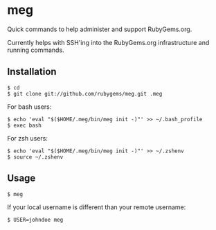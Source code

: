 # meg

Quick commands to help administer and support RubyGems.org.

Currently helps with SSH'ing into the RubyGems.org infrastructure and running commands.

## Installation

    $ cd
    $ git clone git://github.com/rubygems/meg.git .meg

For bash users:

    $ echo 'eval "$($HOME/.meg/bin/meg init -)"' >> ~/.bash_profile
    $ exec bash

For zsh users:

    $ echo 'eval "$($HOME/.meg/bin/meg init -)"' >> ~/.zshenv
    $ source ~/.zshenv

## Usage

    $ meg
    
If your local username is different than your remote username:

    $ USER=johndoe meg
